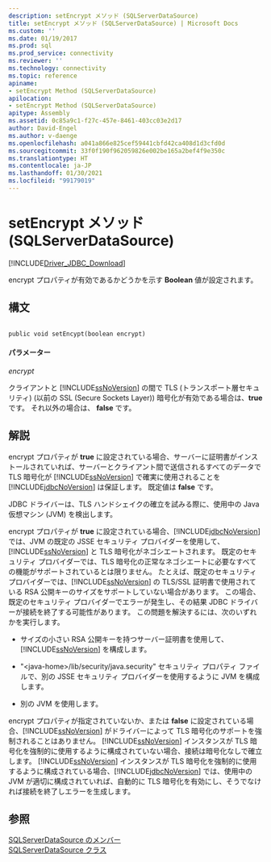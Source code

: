 ```yaml
---
description: setEncrypt メソッド (SQLServerDataSource)
title: setEncrypt メソッド (SQLServerDataSource) | Microsoft Docs
ms.custom: ''
ms.date: 01/19/2017
ms.prod: sql
ms.prod_service: connectivity
ms.reviewer: ''
ms.technology: connectivity
ms.topic: reference
apiname:
- setEncrypt Method (SQLServerDataSource)
apilocation:
- setEncrypt Method (SQLServerDataSource)
apitype: Assembly
ms.assetid: 0c85a9c1-f27c-457e-8461-403cc03e2d17
author: David-Engel
ms.author: v-daenge
ms.openlocfilehash: a041a866e825cef59441cbfd42ca408d1d3cfd0d
ms.sourcegitcommit: 33f0f190f962059826e002be165a2bef4f9e350c
ms.translationtype: HT
ms.contentlocale: ja-JP
ms.lasthandoff: 01/30/2021
ms.locfileid: "99179019"
---
```

# <a name="setencrypt-method-sqlserverdatasource"></a>setEncrypt メソッド (SQLServerDataSource)
[!INCLUDE[Driver_JDBC_Download](../../../includes/driver_jdbc_download.md)]

  encrypt プロパティが有効であるかどうかを示す **Boolean** 値が設定されます。  
  
## <a name="syntax"></a>構文  
  
```  
  
public void setEncypt(boolean encrypt)  
```  
  
#### <a name="parameters"></a>パラメーター  
 *encrypt*  
  
 クライアントと [!INCLUDE[ssNoVersion](../../../includes/ssnoversion-md.md)] の間で TLS (トランスポート層セキュリティ) (以前の SSL (Secure Sockets Layer)) 暗号化が有効である場合は、**true** です。 それ以外の場合は、 **false** です。  
  
## <a name="remarks"></a>解説  
 encrypt プロパティが **true** に設定されている場合、サーバーに証明書がインストールされていれば、サーバーとクライアント間で送信されるすべてのデータで TLS 暗号化が [!INCLUDE[ssNoVersion](../../../includes/ssnoversion-md.md)] で確実に使用されることを [!INCLUDE[jdbcNoVersion](../../../includes/jdbcnoversion_md.md)] は保証します。 既定値は **false** です。  
  
 JDBC ドライバーは、TLS ハンドシェイクの確立を試みる際に、使用中の Java 仮想マシン (JVM) を検出します。  
  
 encrypt プロパティが **true** に設定されている場合、[!INCLUDE[jdbcNoVersion](../../../includes/jdbcnoversion_md.md)] では、JVM の既定の JSSE セキュリティ プロバイダーを使用して、[!INCLUDE[ssNoVersion](../../../includes/ssnoversion-md.md)] と TLS 暗号化がネゴシエートされます。 既定のセキュリティ プロバイダーでは、TLS 暗号化の正常なネゴシエートに必要なすべての機能がサポートされているとは限りません。 たとえば、既定のセキュリティ プロバイダーでは、[!INCLUDE[ssNoVersion](../../../includes/ssnoversion-md.md)] の TLS/SSL 証明書で使用されている RSA 公開キーのサイズをサポートしていない場合があります。 この場合、既定のセキュリティ プロバイダーでエラーが発生し、その結果 JDBC ドライバーが接続を終了する可能性があります。 この問題を解決するには、次のいずれかを実行します。  
  
-   サイズの小さい RSA 公開キーを持つサーバー証明書を使用して、[!INCLUDE[ssNoVersion](../../../includes/ssnoversion-md.md)] を構成します。  
  
-   "\<java-home>/lib/security/java.security" セキュリティ プロパティ ファイルで、別の JSSE セキュリティ プロバイダーを使用するように JVM を構成します。  
  
-   別の JVM を使用します。  
  
 encrypt プロパティが指定されていないか、または **false** に設定されている場合、[!INCLUDE[ssNoVersion](../../../includes/ssnoversion-md.md)] がドライバーによって TLS 暗号化のサポートを強制されることはありません。 [!INCLUDE[ssNoVersion](../../../includes/ssnoversion-md.md)] インスタンスが TLS 暗号化を強制的に使用するように構成されていない場合、接続は暗号化なしで確立します。 [!INCLUDE[ssNoVersion](../../../includes/ssnoversion-md.md)] インスタンスが TLS 暗号化を強制的に使用するように構成されている場合、[!INCLUDE[jdbcNoVersion](../../../includes/jdbcnoversion_md.md)] では、使用中の JVM が適切に構成されていれば、自動的に TLS 暗号化を有効にし、そうでなければ接続を終了しエラーを生成します。  
  
## <a name="see-also"></a>参照  
 [SQLServerDataSource のメンバー](../../../connect/jdbc/reference/sqlserverdatasource-members.md)   
 [SQLServerDataSource クラス](../../../connect/jdbc/reference/sqlserverdatasource-class.md)  
  
  
